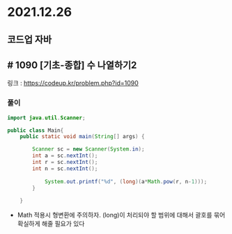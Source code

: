 # 2021.12.26

## 코드업 자바

## # 1090 [기초-종합] 수 나열하기2

링크 : https://codeup.kr/problem.php?id=1090



### 풀이

```java
import java.util.Scanner;

public class Main{
	public static void main(String[] args) {

		Scanner sc = new Scanner(System.in);
		int a = sc.nextInt();
		int r = sc.nextInt();
		int n = sc.nextInt();
		
			System.out.printf("%d", (long)(a*Math.pow(r, n-1)));
		}
			
	}	

```



* Math 적용시 형변환에 주의하자. (long)이 처리되야 할 범위에 대해서 괄호를 묶어 확실하게 해줄 필요가 있다 

